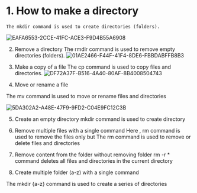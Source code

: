# 1.	How to make a directory
~~~
The mkdir command is used to create directories (folders).
 ~~~
![EAFA6553-2CCE-41FC-ACE3-F9D4B55A6908](https://github.com/simranpopli05/basic-linux/assets/153719945/e26374af-9ae6-4423-8e64-4240f6f3e301)


2.	Remove a directory
The rmdir command is used to remove empty directories (folders).
 ![01AE2466-F44F-41F4-8DE6-FBBDABFFB8B3](https://github.com/simranpopli05/basic-linux/assets/153719945/469e9296-8480-4aa3-bb09-4ad694f977eb)


3.	Make a copy of a file
The cp command is used to copy files and directories.
![DF72A37F-B516-4A40-80AF-8B4008504743](https://github.com/simranpopli05/basic-linux/assets/153719945/d85a6152-d6dc-4fb1-97eb-a6eaf48b53ed)

 
4.	Move or rename a file

The mv command is used to move or rename files and directories

![5DA302A2-A48E-47F9-9FD2-C04E9FC12C3B](https://github.com/simranpopli05/basic-linux/assets/153719945/d165ce74-1f91-43b1-8506-7d83fb9533d7)

5.	Create an empty directory
mkdir command is used to create directory
 


6.	Remove multiple files with a single command
Here , rm  command is used to remove the files only  but The rm command  is used to remove or delete files and directories
 

7.	Remove content from the folder without removing folder
rm -r * command deletes all files and directories in the current directory 

 

8.	Create multiple folder (a-z) with a single command
          
The mkdir {a-z} command is used to create a series of directories 
 

 




